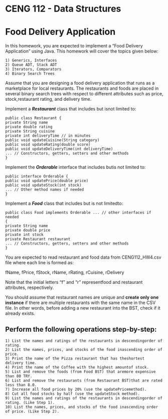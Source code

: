 # CENG 112 - Data Structures

# Food Delivery Application

In this homework, you are expected to implement a “Food Delivery Application” using Java.
This homework will cover the topics given below:

```
1) Generics, Interfaces
2) Queue ADT, Stack ADT
3) Iterators, Comparators
4) Binary Search Trees
```
Assume that you are designing a food delivery application that runs as a marketplace for
local restaurants. The restaurants and foods are placed in several binary search trees with
respect to different attributes such as price, stock,restaurant rating, and delivery time.

Implement a **_Restaurant_** class that includes but isnot limited to:
```
public class Restaurant {
private String name
private double rating
private String cuisine
private int deliveryTime // in minutes
public void updateCuisine(String category)
public void updateRating(double score)
public void updateDeliveryTime(int deliveryTime)
... // Constructors, getters, setters and other methods
}
```

Implement the **_Orderable_** interface that includes butis not limited to:
```
public interface Orderable {
public void updatePrice(double price)
public void updateStock(int stock)
... // Other method names if needed
}
```

Implement a **_Food_** class that includes but is not limitedto:
```
public class Food implements Orderable ... // other interfaces if needed
{
private String name
private double price
private int stock
private Restaurant restaurant
... // Constructors, getters, setters and other methods
}
```


You are expected to read restaurant and food data from CENG112_HW4.csv file where each
line is formed as:

fName, fPrice, fStock, rName, rRating, rCuisine, rDelivery

Note that the initial letters “f” and “r” representfood and restaurant attributes, respectively.

You should assume that restaurant names are unique and **create only one instance** if there
are multiple restaurants with the same name in the CSV file. In other words, before adding a
new restaurant into the BST, check if it already exists.

## Perform the following operations step-by-step:

```
1) List the names and ratings of the restaurants in descendingorder of rating.
2) List the names, prices, and stocks of the food inascending order of price.
3) Print the name of the Pizza restaurant that has theshortest delivery time.
4) Print the name of the Coffee with the highest amountof stock.
5) List and remove the foods (from Food BST) that aremore expensive than 80 TRY.
6) List and remove the restaurants (from Restaurant BST)that are rated less than 8.0.
7) Increase all food prices by 20% (use the updatePricemethod).
8) Cut all food stocks by half (use the updateStock method).
9) List the names and ratings of the restaurants in descendingorder of rating. (Like Step 1).
10) List the names, prices, and stocks of the food inascending order of price. (Like Step 2).
```
